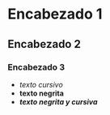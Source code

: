 # Encabezado 1
## Encabezado 2
### Encabezado 3

- *texto cursivo*
- **texto negrita**
- ***texto negrita y cursiva***
  

